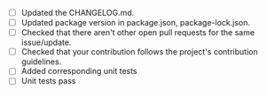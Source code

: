 

- [ ] Updated the CHANGELOG.md.
- [ ] Updated package version in package.json, package-lock.json.
- [ ] Checked that there aren't other open pull requests for the same issue/update.
- [ ] Checked that your contribution follows the project's contribution guidelines.
- [ ] Added corresponding unit tests
- [ ] Unit tests pass
